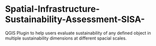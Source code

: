 # Spatial-Infrastructure-Sustainability-Assessment-SISA-
QGIS Plugin to help users evaluate sustainability of any defined object in multiple sustainability dimensions at different spacial scales.
